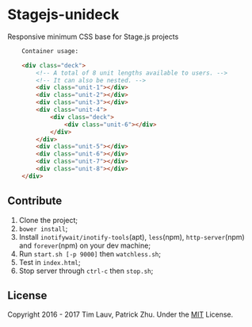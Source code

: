 Stagejs-unideck
===============
Responsive minimum CSS base for Stage.js projects

```html
    Container usage:

    <div class="deck">
        <!-- A total of 8 unit lengths available to users. -->
        <!-- It can also be nested. -->
        <div class="unit-1"></div>
        <div class="unit-2"></div>
        <div class="unit-3"></div>
        <div class="unit-4">
            <div class="deck">
                <div class="unit-6"></div>
            </div>
        </div>
        <div class="unit-5"></div>
        <div class="unit-6"></div>
        <div class="unit-7"></div>
        <div class="unit-8"></div>
    </div>
```

Contribute
----------
1. Clone the project;
2. `bower install`;
3. Install `inotifywait/inotify-tools`(apt), `less`(npm), `http-server`(npm) and `forever`(npm) on your dev machine;
4. Run `start.sh [-p 9000]` then `watchless.sh`;
5. Test in `index.html`;
6. Stop server through `ctrl-c` then `stop.sh`;

License
-------
Copyright 2016 - 2017 Tim Lauv, Patrick Zhu. 
Under the [MIT](http://opensource.org/licenses/MIT) License.
